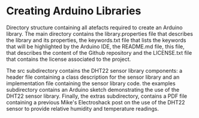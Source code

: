 # Creating Arduino Libraries
Directory structure containing all atefacts required to create an Arduino
library. The main directory contains the library.properties file that
describes the library and its properties, the keywords.txt file that lists
the keywords that will be highlighted by the Arduino IDE, the README.md
file, this file, that describes the content of the Github repository and the
LICENSE.txt file that contains the license associated to the project.

The src subdirectory contains the DHT22 sensor library components: a header
file containing a class description for the sensor library and an
implementation file containing the sensor library code. the examples
subdirectory contains an Arduino sketch demonstrating the use of the
DHT22 sensor library. Finally, the extras subdirectory, contains a PDF file
containing a previous Mike's Electroshack post on the use of the DHT22 sensor
to provide relative humidity and temperature readings.
